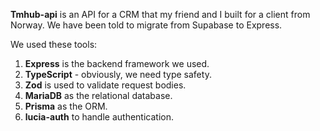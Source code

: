 **Tmhub-api** is an API for a CRM that my friend and I built for a client from Norway. We have been told to migrate from Supabase to Express.

We used these tools:

1. **Express** is the backend framework we used.
2. **TypeScript** - obviously, we need type safety.
3. **Zod** is used to validate request bodies.
4. **MariaDB** as the relational database.
5. **Prisma** as the ORM.
6. **lucia-auth** to handle authentication.
